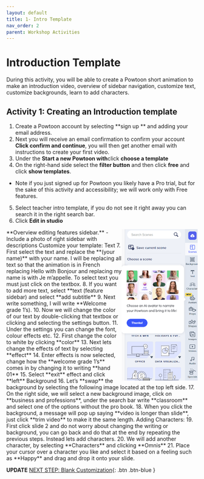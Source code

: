 ```yaml
---
layout: default
title: 1- Intro Template
nav_order: 2
parent: Workshop Activities
---
```

# Introduction Template
During this activity, you will be able to create a Powtoon short animation to make an introduction video, overview of sidebar navigation, customize text, customize backgrounds, learn to add characters.

## Activity 1: Creating an Introduction template
1.	Create a Powtoon account by selecting **sign up ** and adding your email address.
2.	Next you will receive an email confirmation to confirm your account **Click confirm and continue**, you will then get another email with instructions to create your first video. 
3.	Under the **Start a new Powtoon with**click **choose a template**
4.	On the right-hand side select the **filter button** and then click **free** and click **show templates**. 
  - Note if you just signed up for Powtoon you likely have a Pro trial, but for the sake of this activity and accessibility; we will work only with Free features.
5.	 Select teacher intro template, if you do not see it right away you can search it in the right search bar. 
6.	Click **Edit in studio**<br>

<img src="images/right-sidebar.png" style="float:right;width:200px;" alt="Right Sidebar">
**Overview editing features sidebar.**
-	Include a photo of right sidebar with descriptions
Customize your template: Text
7.	First select the text and replace the **(your name)** with your name. I will be replacing all text so that the animation is in French replacing Hello with Bonjour and replacing my name is with Je m’appelle. To select text you must just click on the textbox.
8.	If you want to add more text, select **text (feature sidebar) and select **add subtitle**
9.	Next write something, I will write **Welcome grade 1’s).
10.	Now we will change the color of our text by double-clicking that textbox or clicking and selecting the settings button. 
11.	Under the settings you can change the font, colour effects etc.
12.	First change the color to white by clicking **color**
13.	Next lets change the effects of text by selecting **effect**
14.	Enter effects is now selected, change how the **welcome grade 1’s** comes in by changing it to writing **hand 01**
15.	Select **exit** effect and click **left**
Background
16.	Let’s **swap** the background by selecting the following image located at the top left side. 
17.	On the right side, we will select a new background image, click on **business and professions**, under the search bar write **classroom** and select one of the options without the pro book. 
18.	When you click the background, a message will pop up saying **video is longer than slide**, just click **trim video** to make it the same length.
Adding Characters:
19.	First click slide 2 and do not worry about changing the writing or background, you can go back and do that at the end by repeating the previous steps. Instead lets add characters. 
20.	We will add another character, by selecting **Characters** and clicking **Omnis**
21.	Place your cursor over a character you like and select it based on a feeling such as **Happy** and drag and drop it onto your slide.


**UPDATE**
[NEXT STEP: Blank Customization](blank-customization.html){: .btn .btn-blue }

